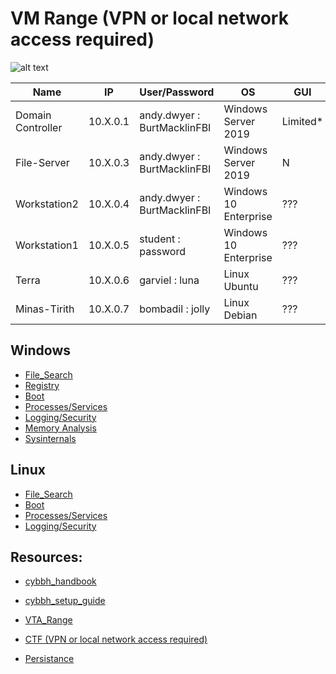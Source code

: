 # VM Range (VPN or local network access required)
![alt text](https://git.cybbh.space/os/public/-/raw/master/images/Range_Diagram3.PNG)

| Name | IP | User/Password | OS | GUI | Networking |
| - | - | - | - | - | - |
| Domain Controller | 10.X.0.1 | andy.dwyer : BurtMacklinFBI | Windows Server 2019 | Limited* | ??? |
| File-Server | 10.X.0.3 | andy.dwyer : BurtMacklinFBI | Windows Server 2019 | N | ??? |
| Workstation2 | 10.X.0.4 | andy.dwyer : BurtMacklinFBI | Windows 10 Enterprise | ??? | ??? |
| Workstation1 | 10.X.0.5 | student : password | Windows 10 Enterprise | ??? | ??? |
| Terra | 10.X.0.6 | garviel : luna | Linux Ubuntu | ??? | ??? |
| Minas-Tirith | 10.X.0.7 | bombadil : jolly | Linux Debian | ??? | ??? |

## Windows 
  - [File_Search](Windows/File_Search.md)
  - [Registry](Windows/Registry.md)
  - [Boot](Windows/Boot.md)
  - [Processes/Services](Windows/Processes_and_Services.md)
  - [Logging/Security](Windows/Logging_and_Security.md)
  - [Memory Analysis](Windows/Memory_Analysis.md)
  - [Sysinternals](Windows/Sysinternals.md)

## Linux
  - [File_Search](Linux/File_Search.md)
  - [Boot](Linux/Boot.md)
  - [Processes/Services](Linux/Processes_and_Services.md)
  - [Logging/Security](Linux/Logging_and_Security.md)

## Resources:
- [cybbh_handbook](https://os.cybbh.io/public/os/latest/index.html)
- [cybbh_setup_guide](https://cctc.cybbh.io/students/students/latest/Day_0_Setup.html)
- [VTA_Range](https://vta.cybbh.space/)
- [CTF (VPN or local network access required)](http://10.50.22.197:8000)

- [Persistance](Persistance.md)
